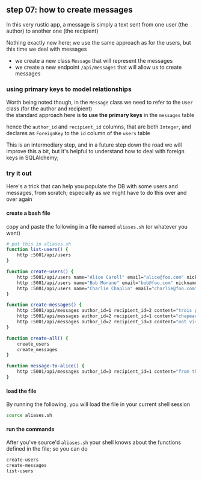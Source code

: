 ## step 07: how to create messages

In this very rustic app, a message is simply a text sent from one user (the author) to another one (the recipient)

Nothing exactly new here; we use the same approach as for the users, but this time we deal with messages

- we create a new class `Message` that will represent the messages
- we create a new endpoint `/api/messages` that will allow us to create messages

### using primary keys to model relationships

Worth being noted though, in the `Message` class we need to refer to the `User`
class (for the author and recipient)  
the standard approach here is **to use the primary keys** in the `messages` table

hence the `author_id` and `recipient_id` columns, that are both `Integer`, and
declares as `ForeignKey` to the `id` column of the `users` table

This is an intermediary step, and in a future step down the road we will improve
this a bit, but it's helpful to understand how to deal with foreign keys in
SQLAlchemy;

### try it out

Here's a trick that can help you populate the DB with some users and messages, from scratch;
especially as we might have to do this over and over again

#### create a bash file

copy and paste the following in a file named `aliases.sh` (or whatever you want)

```bash
# put this in aliases.sh
function list-users() {
    http :5001/api/users
}

function create-users() {
    http :5001/api/users name="Alice Caroll" email="alice@foo.com" nickname="alice"
    http :5001/api/users name="Bob Morane" email="bob@foo.com" nickname="bob"
    http :5001/api/users name="Charlie Chaplin" email="charlie@foo.com" nickname="charlie"
}

function create-messages() {
    http :5001/api/messages author_id=1 recipient_id=2 content="trois petits chats"
    http :5001/api/messages author_id=2 recipient_id=1 content="chapeau de paille"
    http :5001/api/messages author_id=2 recipient_id=3 content="not visible by 1"
}

function create-all() {
    create_users
    create_messages
}

function message-to-alice() {
    http :5001/api/messages author_id=3 recipient_id=1 content="from the API"
}
```

#### load the file

By running the following, you will load the file in your current shell session

```bash
source aliases.sh
```

#### run the commands

After you've source'd `aliases.sh` your shell knows about
the functions defined in the file; so you can do

```bash
create-users
create-messages
list-users
```
